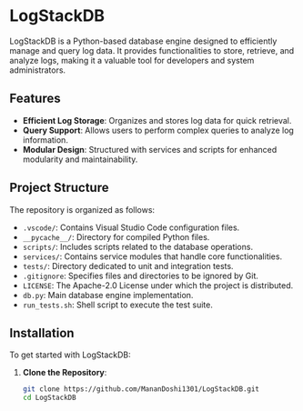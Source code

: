 # LogStackDB

LogStackDB is a Python-based database engine designed to efficiently manage and query log data. It provides functionalities to store, retrieve, and analyze logs, making it a valuable tool for developers and system administrators.

## Features

- **Efficient Log Storage**: Organizes and stores log data for quick retrieval.
- **Query Support**: Allows users to perform complex queries to analyze log information.
- **Modular Design**: Structured with services and scripts for enhanced modularity and maintainability.

## Project Structure

The repository is organized as follows:

- `.vscode/`: Contains Visual Studio Code configuration files.
- `__pycache__/`: Directory for compiled Python files.
- `scripts/`: Includes scripts related to the database operations.
- `services/`: Contains service modules that handle core functionalities.
- `tests/`: Directory dedicated to unit and integration tests.
- `.gitignore`: Specifies files and directories to be ignored by Git.
- `LICENSE`: The Apache-2.0 License under which the project is distributed.
- `db.py`: Main database engine implementation.
- `run_tests.sh`: Shell script to execute the test suite.

## Installation

To get started with LogStackDB:

1. **Clone the Repository**:
   ```bash
   git clone https://github.com/MananDoshi1301/LogStackDB.git
   cd LogStackDB

